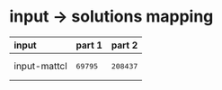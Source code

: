 # input -> solutions mapping
|input|part 1|part 2|
|:---|:---|:---|
|input-mattcl|<pre>69795</pre>|<pre>208437</pre>|
